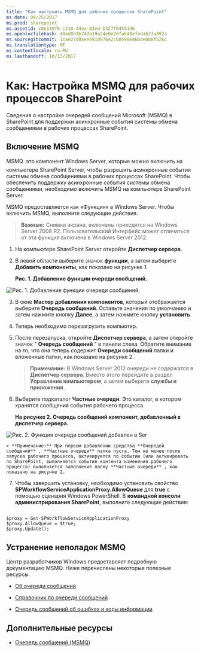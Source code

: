 ```yaml
---
title: "Как настроить MSMQ для рабочих процессов SharePoint"
ms.date: 09/25/2017
ms.prod: sharepoint
ms.assetid: c0e130f6-c210-44ea-83ed-b327f04551d6
ms.openlocfilehash: 40ad8b9b742a19a24e0e2dfa648efeda623a892a
ms.sourcegitcommit: 1cae27d85ee691d976e2c085986466de088f526c
ms.translationtype: MT
ms.contentlocale: ru-RU
ms.lasthandoff: 10/13/2017
---
```

# <a name="how-to-configure-msmq-for-sharepoint-workflows"></a>Как: Настройка MSMQ для рабочих процессов SharePoint
Сведения о настройке очередей сообщений Microsoft (MSMQ) в SharePoint для поддержки асинхронные события системы обмена сообщениями в рабочих процессах SharePoint. 
## <a name="enabling-msmq"></a>Включение MSMQ

MSMQ  это компонент Windows Server, которые можно включить на компьютере SharePoint Server, чтобы разрешить асинхронные события системы обмена сообщениями в рабочих процессах SharePoint. Чтобы обеспечить поддержку асинхронные события системы обмена сообщениями, необходимо включить MSMQ на компьютере SharePoint Server.
  
    
    
MSMQ предоставляется как «Функция» в Windows Server. Чтобы включить MSMQ, выполните следующие действия.
  
    
    

> **Важные:** Снимки экрана, включены приходятся на Windows Server 2008 R2. Пользовательский Интерфейс может отличаться от эта функция включена в Windows Server 2012. 
  
    
    


1. На компьютере SharePoint Server откройте **Диспетчер сервера**.
    
  
2. В левой области выберите значок **функции**, а затем выберите **Добавить компоненты**, как показано на рисунке 1.
    
   **Рис. 1. Добавление функции очереди сообщений.**

  

  ![Рис. 1. Добавление функции очереди сообщений.](../images/ng_MsmqFeature.png)
  

  

  
3. В окне **Мастер добавления компонентов**, который отображается выберите **Очередь сообщений**. Оставьте значения по умолчанию и затем нажмите кнопку **Далее**, а затем нажмите кнопку **установить**.
    
  
4. Теперь необходимо перезагрузить компьютер.
    
  
5. После перезапуска, откройте **Диспетчер сервера**, а затем откройте значок " **Очередь сообщений** " в панели слева. Обратите внимание на то, что она теперь содержит **Очереди сообщений** папки и вложенные папки, как показано на рисунке 2.
    
    > **Примечание:** В Windows Server 2012 очереди не содержатся в **Диспетчер сервера**. Вместо этого перейдите в раздел **Управление компьютером**, а затем выберите **службы и приложения**. 
6. Выберите подкаталог **Частные очереди**. Это каталог, в котором хранятся сообщения события рабочего процесса.
    
   **На рисунке 2. Очередь сообщений компонент, добавленный в диспетчер сервера.**

  

  ![Рис. 2. Функция очереди сообщений добавлен в Ser](../images/ng_MsmqQueues.png)
  

    
    
    
    > **Примечание:** При первом добавлении средства **Очередей сообщений** , **Частные очереди** папка пуста. Тем не менее после запуска рабочего процесса, активируется по событию (или активировать по SharePoint, выполняется событие контента изменения рабочего процесса) выполняется заполнение папку **Частные очереди** , как показано на рисунке 2.
7. Чтобы завершить установку, необходимо установить свойство **SPWorkflowServiceApplicationProxy.AllowQueue** для **true** с помощью сценария Windows PowerShell. В **командной консоли администрирования SharePoint**, выполните следующие действия:
    
```
  
$proxy = Get-SPWorkflowServiceApplicationProxy
$proxy.AllowQueue = $true;
$proxy.Update();

```


## <a name="troubleshooting-msmq"></a>Устранение неполадок MSMQ

Центр разработчиков Windows предоставляет подробную документацию MSMQ. Ниже перечислены некоторые полезные ресурсы.
  
    
    

-  [Об очереди сообщений](http://msdn.microsoft.com/en-us/library/windows/desktop/ms706032%28v=vs.85%29.aspx)
    
  
-  [Справочник по очереди сообщений](http://msdn.microsoft.com/en-us/library/windows/desktop/ms700112%28v=vs.85%29.aspx)
    
  
-  [Очередь сообщений об ошибках и коды информации](http://msdn.microsoft.com/en-us/library/windows/desktop/ms700106%28v=vs.85%29.aspx)
    
  

## <a name="additional-resources"></a>Дополнительные ресурсы
<a name="bk_addresources"> </a>


-  [Очередь сообщений (MSMQ)](http://msdn.microsoft.com/en-us/library/windows/desktop/ms711472%28v=vs.85%29.aspx)
    
  

  
    
    

